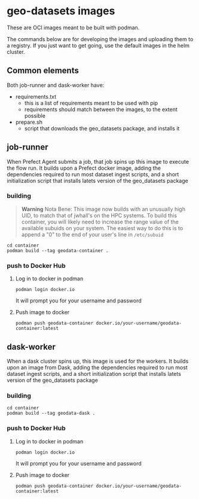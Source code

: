 # geo-datasets images

These are OCI images meant to be built with podman.

The commands below are for developing the images and uploading them to a registry.
If you just want to get going, use the default images in the helm cluster.

## Common elements

Both job-runner and dask-worker have:
- requirements.txt
  - this is a list of requirements meant to be used with pip
  - requirements should match between the images, to the extent possible
- prepare.sh
  - script that downloads the geo_datasets package, and installs it

## job-runner

When Prefect Agent submits a job, that job spins up this image to execute the flow run.
It builds upon a Prefect docker image, adding the dependencies required to run most dataset ingest scripts, and a short initialization script that installs latets version of the geo_datasets package

### building

> **Warning**
Nota Bene: This image now builds with an unusually high UID, to match that of jwhall's on the HPC systems.
To build this container, you will likely need to increase the range value of the available subuids on your system.
The easiest way to do this is to append a "0" to the end of your user's line in `/etc/subuid`

```shell
cd container
podman build --tag geodata-container .
```

### push to Docker Hub

1. Log in to docker in podman
   ```shell
   podman login docker.io
   ```
   It will prompt you for your username and password

2. Push image to docker
   ```shell
   podman push geodata-container docker.io/your-username/geodata-container:latest
   ```

## dask-worker

When a dask cluster spins up, this image is used for the workers.
It builds upon an image from Dask, adding the dependencies required to run most dataset ingest scripts, and a short initialization script that installs latets version of the geo_datasets package

### building

```shell
cd container
podman build --tag geodata-dask .
```

### push to Docker Hub

1. Log in to docker in podman
   ```shell
   podman login docker.io
   ```
   It will prompt you for your username and password

2. Push image to docker
   ```shell
   podman push geodata-container docker.io/your-username/geodata-container:latest
   ```
